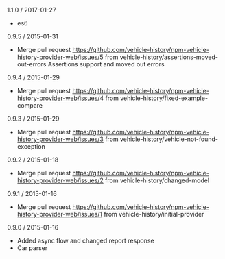 1.1.0 / 2017-01-27
  * es6

0.9.5 / 2015-01-31
  * Merge pull request
    https://github.com/vehicle-history/npm-vehicle-history-provider-web/issues/5 from
    vehicle-history/assertions-moved-out-errors
    Assertions support and moved out errors

0.9.4 / 2015-01-29
  * Merge pull request
    https://github.com/vehicle-history/npm-vehicle-history-provider-web/issues/4 from
    vehicle-history/fixed-example-compare

0.9.3 / 2015-01-29
  * Merge pull request
    https://github.com/vehicle-history/npm-vehicle-history-provider-web/issues/3 from
    vehicle-history/vehicle-not-found-exception

0.9.2 / 2015-01-18
  * Merge pull request
    https://github.com/vehicle-history/npm-vehicle-history-provider-web/issues/2 from
    vehicle-history/changed-model

0.9.1 / 2015-01-16
  * Merge pull request
    https://github.com/vehicle-history/npm-vehicle-history-provider-web/issues/1 from
    vehicle-history/initial-provider

0.9.0 / 2015-01-16
  * Added async flow and changed report response
  * Car parser